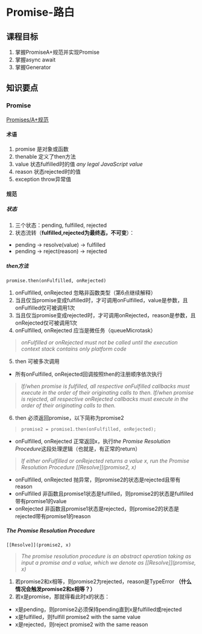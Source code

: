 # Promise-路白
## 课程目标
1. 掌握PromiseA+规范并实现Promise
2. 掌握async await
3. 掌握Generator

## 知识要点

### Promise
[Promises/A+规范](https://promisesaplus.com/)
#### 术语
1. promise 是对象或函数
2. thenable 定义了then方法
3. value 状态fulfilled时的值 *any legal JavaScript value*
4. reason 状态rejected时的值
5. exception throw异常值

#### 规范
##### 状态
1. 三个状态：pending, fulfilled, rejected
2. 状态流转（**fulfilled,rejected为最终态，不可变**）：
- pending -> resolve(value) -> fulfilled
- pending -> reject(reason) -> rejected


##### then方法
`promise.then(onFulfilled, onRejected)`
1. onFulfilled, onRejected 忽略非函数类型（第6点继续解释）
2. 当且仅当promise变成fulfilled时，才可调用onFulfilled，value是参数，且onFulfilled仅可被调用1次
3. 当且仅当promise变成rejected时，才可调用onRejected，reason是参数，且onRejected仅可被调用1次
4. onFulfilled, onRejected 应当是微任务（queueMicrotask）
> *onFulfilled or onRejected must not be called until the execution context stack contains only platform code*
5. then 可被多次调用
- 所有onFulfilled, onRejected回调按照then的注册顺序依次执行
> *If/when promise is fulfilled, all respective onFulfilled callbacks must execute in the order of their originating calls to then.*
> *If/when promise is rejected, all respective onRejected callbacks must execute in the order of their originating calls to then.*
6. then 必须返回promise，以下简称为promise2
> `promise2 = promise1.then(onFulfilled, onRejected);`
- onFulfilled, onRejected 正常返回x，执行*the Promise Resolution Procedure*这段处理逻辑（也就是，有正常的return）
> *If either onFulfilled or onRejected returns a value x, run the Promise Resolution Procedure [[Resolve]](promise2, x)*
- onFulfilled, onRejected 抛异常，则promise2的状态是rejected且带有reason
- onFulfilled 非函数且promise1状态是fulfilled，则promise2的状态是fulfilled带有promise1的value
- onRejected 非函数且promise1状态是rejected，则promise2的状态是rejected带有promise1的reason

##### The Promise Resolution Procedure
`[[Resolve]](promise2, x)` 
> *The promise resolution procedure is an abstract operation taking as input a promise and a value, which we denote as [[Resolve]](promise, x)*
1. 若promise2和x相等，则promise2为rejected，reason是TypeError
**（什么情况会触发promise2和x相等？）**
2. 若x是promise，那就得看此时x的状态：
- x是pending，则promise2必须保持pending直到x是fulfilled或rejected
- x是fulfilled，则fulfill promise2 with the same value
- x是rejected，则reject promise2 with the same reason